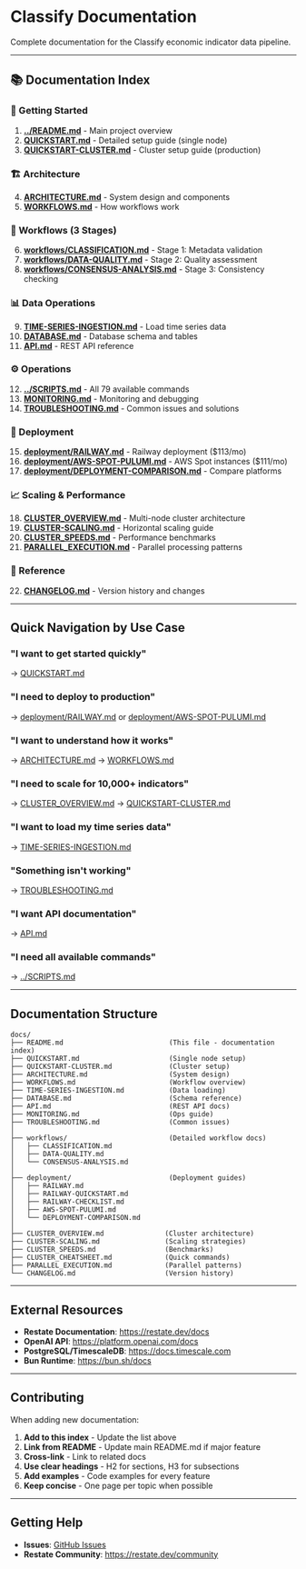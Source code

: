 # Classify Documentation

Complete documentation for the Classify economic indicator data pipeline.

---

## 📚 Documentation Index

### 🚀 Getting Started

1. **[../README.md](../README.md)** - Main project overview
2. **[QUICKSTART.md](QUICKSTART.md)** - Detailed setup guide (single node)
3. **[QUICKSTART-CLUSTER.md](QUICKSTART-CLUSTER.md)** - Cluster setup guide (production)

### 🏗️ Architecture

4. **[ARCHITECTURE.md](ARCHITECTURE.md)** - System design and components
5. **[WORKFLOWS.md](WORKFLOWS.md)** - How workflows work

### 🔄 Workflows (3 Stages)

6. **[workflows/CLASSIFICATION.md](workflows/CLASSIFICATION.md)** - Stage 1: Metadata validation
7. **[workflows/DATA-QUALITY.md](workflows/DATA-QUALITY.md)** - Stage 2: Quality assessment
8. **[workflows/CONSENSUS-ANALYSIS.md](workflows/CONSENSUS-ANALYSIS.md)** - Stage 3: Consistency checking

### 📊 Data Operations

9. **[TIME-SERIES-INGESTION.md](TIME-SERIES-INGESTION.md)** - Load time series data
10. **[DATABASE.md](DATABASE.md)** - Database schema and tables
11. **[API.md](API.md)** - REST API reference

### ⚙️ Operations

12. **[../SCRIPTS.md](../SCRIPTS.md)** - All 79 available commands
13. **[MONITORING.md](MONITORING.md)** - Monitoring and debugging
14. **[TROUBLESHOOTING.md](TROUBLESHOOTING.md)** - Common issues and solutions

### 🚀 Deployment

15. **[deployment/RAILWAY.md](deployment/RAILWAY.md)** - Railway deployment ($113/mo)
16. **[deployment/AWS-SPOT-PULUMI.md](deployment/AWS-SPOT-PULUMI.md)** - AWS Spot instances ($111/mo)
17. **[deployment/DEPLOYMENT-COMPARISON.md](deployment/DEPLOYMENT-COMPARISON.md)** - Compare platforms

### 📈 Scaling & Performance

18. **[CLUSTER_OVERVIEW.md](CLUSTER_OVERVIEW.md)** - Multi-node cluster architecture
19. **[CLUSTER-SCALING.md](CLUSTER-SCALING.md)** - Horizontal scaling guide
20. **[CLUSTER_SPEEDS.md](CLUSTER_SPEEDS.md)** - Performance benchmarks
21. **[PARALLEL_EXECUTION.md](PARALLEL_EXECUTION.md)** - Parallel processing patterns

### 📝 Reference

22. **[CHANGELOG.md](CHANGELOG.md)** - Version history and changes

---

## Quick Navigation by Use Case

### "I want to get started quickly"
→ [QUICKSTART.md](QUICKSTART.md)

### "I need to deploy to production"
→ [deployment/RAILWAY.md](deployment/RAILWAY.md) or [deployment/AWS-SPOT-PULUMI.md](deployment/AWS-SPOT-PULUMI.md)

### "I want to understand how it works"
→ [ARCHITECTURE.md](ARCHITECTURE.md) → [WORKFLOWS.md](WORKFLOWS.md)

### "I need to scale for 10,000+ indicators"
→ [CLUSTER_OVERVIEW.md](CLUSTER_OVERVIEW.md) → [QUICKSTART-CLUSTER.md](QUICKSTART-CLUSTER.md)

### "I want to load my time series data"
→ [TIME-SERIES-INGESTION.md](TIME-SERIES-INGESTION.md)

### "Something isn't working"
→ [TROUBLESHOOTING.md](TROUBLESHOOTING.md)

### "I want API documentation"
→ [API.md](API.md)

### "I need all available commands"
→ [../SCRIPTS.md](../SCRIPTS.md)

---

## Documentation Structure

```
docs/
├── README.md                          (This file - documentation index)
├── QUICKSTART.md                      (Single node setup)
├── QUICKSTART-CLUSTER.md              (Cluster setup)
├── ARCHITECTURE.md                    (System design)
├── WORKFLOWS.md                       (Workflow overview)
├── TIME-SERIES-INGESTION.md           (Data loading)
├── DATABASE.md                        (Schema reference)
├── API.md                             (REST API docs)
├── MONITORING.md                      (Ops guide)
├── TROUBLESHOOTING.md                 (Common issues)
│
├── workflows/                         (Detailed workflow docs)
│   ├── CLASSIFICATION.md
│   ├── DATA-QUALITY.md
│   └── CONSENSUS-ANALYSIS.md
│
├── deployment/                        (Deployment guides)
│   ├── RAILWAY.md
│   ├── RAILWAY-QUICKSTART.md
│   ├── RAILWAY-CHECKLIST.md
│   ├── AWS-SPOT-PULUMI.md
│   └── DEPLOYMENT-COMPARISON.md
│
├── CLUSTER_OVERVIEW.md               (Cluster architecture)
├── CLUSTER-SCALING.md                (Scaling strategies)
├── CLUSTER_SPEEDS.md                 (Benchmarks)
├── CLUSTER_CHEATSHEET.md             (Quick commands)
├── PARALLEL_EXECUTION.md             (Parallel patterns)
└── CHANGELOG.md                      (Version history)
```

---

## External Resources

- **Restate Documentation**: https://restate.dev/docs
- **OpenAI API**: https://platform.openai.com/docs
- **PostgreSQL/TimescaleDB**: https://docs.timescale.com
- **Bun Runtime**: https://bun.sh/docs

---

## Contributing

When adding new documentation:

1. **Add to this index** - Update the list above
2. **Link from README** - Update main README.md if major feature
3. **Cross-link** - Link to related docs
4. **Use clear headings** - H2 for sections, H3 for subsections
5. **Add examples** - Code examples for every feature
6. **Keep concise** - One page per topic when possible

---

## Getting Help

- **Issues**: [GitHub Issues](https://github.com/tellimer/open-source/issues)
- **Restate Community**: https://restate.dev/community
